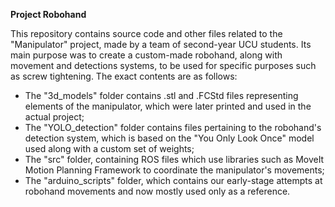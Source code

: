 **Project Robohand**

This repository contains source code and other files related to the "Manipulator" project, made by a team of second-year UCU students. 
Its main purpose was to create a custom-made robohand, along with movement and detections systems, to be used for specific purposes such as screw tightening.
The exact contents are as follows:

  - The "3d_models" folder contains .stl and .FCStd files representing elements of the manipulator, which were later printed and used in the actual project;
  - The "YOLO_detection" folder contains files pertaining to the robohand's detection system, which is based on the "You Only Look Once" model used along with a custom set of weights;
  - The "src" folder, containing ROS files which use libraries such as MoveIt Motion Planning Framework to coordinate the manipulator's movements;
  - The "arduino_scripts" folder, which contains our early-stage attempts at robohand movements and now mostly used only as a reference.
